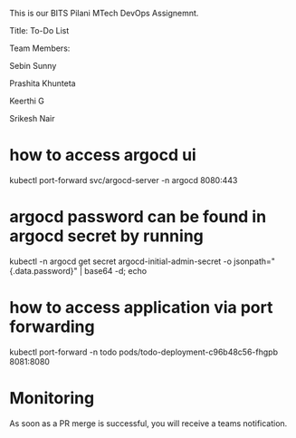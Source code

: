This is our BITS Pilani MTech DevOps Assignemnt.

Title: To-Do List

Team Members:

Sebin Sunny

Prashita Khunteta

Keerthi G

Srikesh Nair


# how to access argocd ui
kubectl port-forward svc/argocd-server -n argocd 8080:443

# argocd password can be found in argocd secret by running
kubectl -n argocd get secret argocd-initial-admin-secret -o jsonpath="{.data.password}" | base64 -d; echo


# how to access application via port forwarding

kubectl port-forward -n todo pods/todo-deployment-c96b48c56-fhgpb 8081:8080

# Monitoring
As soon as a PR merge is successful, you will receive a teams notification.

